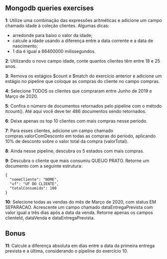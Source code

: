 ## Mongodb queries exercises

**1**: Utilize uma combinação das expressões aritméticas e adicione um campo chamado idade à coleção clientes. Algumas dicas:
- arredonde para baixo o valor da idade;
- calcule a idade usando a diferença entre a data corrente e a data de nascimento;
- 1 dia é igual a 86400000 milissegundos.

**2**: Utilizando o novo campo idade, conte quantos clientes têm entre 18 e 25 anos.

**3**: Remova os estágios $count e $match do exercício anterior e adicione um estágio no pipeline que coloque as compras do cliente no campo compras.

**4**: Selecione TODOS os clientes que compraram entre Junho de 2019 e Março de 2020.

**5**: Confira o número de documentos retornados pelo pipeline com o método itcount(). Até aqui você deve ter 486 documentos sendo retornados.

**6**: Deixe apenas os top 10 clientes com mais compras nesse período.

**7**: Para esses clientes, adicione um campo chamado compras.valorComDesconto em todas as compras do período, aplicando 10% de desconto sobre o valor total da compra (valorTotal).

**8**: Ainda nesse pipeline, descubra os 5 estados com mais compras.

**9**: Descubra o cliente que mais consumiu QUEIJO PRATO. Retorne um documento com a seguinte estrutura:
```
{
  "nomeCliente": "NOME",
  "uf": "UF DO CLIENTE",
  "totalConsumido": 100
}
```

**10**: Selecione todas as vendas do mês de Março de 2020, com status EM SEPARACAO. Acrescente um campo chamado dataEntregaPrevista com valor igual a três dias após a data da venda. Retorne apenas os campos clienteId, dataVenda e dataEntregaPrevista.

## Bonus
**11**: Calcule a diferença absoluta em dias entre a data da primeira entrega prevista e a última, considerando o pipeline do exercício 10.
